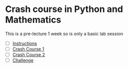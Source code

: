 # Crash course in Python and Mathematics
This is a pre-lecture 1 week so is only a basic lab session

- [ ] [Instructions](https://canvas.sussex.ac.uk/courses/35221/pages/instructions?module_item_id=1567817)
- [ ] [Crash Course 1](https://github.com/LukeBirkett/study-planner/blob/main/969G5_Algorithmic_Data_Science/weeks/week_0/lab/CrashCourse1.ipynb)
- [ ] [Crash Course 2](https://github.com/LukeBirkett/study-planner/blob/main/969G5_Algorithmic_Data_Science/weeks/week_0/lab/CrashCourse2.ipynb)
- [ ] [Challenge](https://github.com/LukeBirkett/study-planner/blob/main/969G5_Algorithmic_Data_Science/weeks/week_0/lab/Challenge.ipynb)
